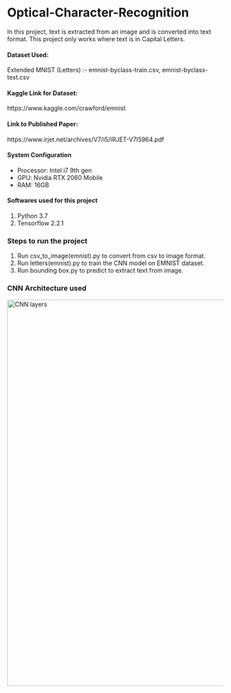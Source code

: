 # Optical-Character-Recognition
In this project, text is extracted from an image and is converted into text format. This project only works where text is in Capital Letters.

<h4>Dataset Used:</h4>Extended MNIST (Letters) :- emnist-byclass-train.csv, emnist-byclass-test.csv

<h4>Kaggle Link for Dataset:</h4>https://www.kaggle.com/crawford/emnist

<h4>Link to Published Paper:</h4>https://www.irjet.net/archives/V7/i5/IRJET-V7I5964.pdf

<h4>System Configuration</h4>
<ul>
  <li>Processor: Intel i7 9th gen</li>
  <li>GPU: Nvidia RTX 2060 Mobile</li>
  <li>RAM: 16GB</li>
</ul>

<h4>Softwares used for this project</h4>
<ol>
  <li>Python 3.7</li>
  <li>Tensorflow 2.2.1</li>
</ol>

<h3>Steps to run the project</h3>
<ol>
  <li>Run csv_to_image(emnist).py to convert from csv to image format.</li>
  <li>Run letters(emnist).py to train the CNN model on EMNIST dataset.</li>
  <li>Run bounding box.py to predict to extract text from image.</li>
</ol>

<h3>CNN Architecture used</h3>
<img src="https://github.com/DragonSinMeliodas99/Optical-Character-Recognition/blob/main/Layers.png" alt="CNN layers" width="900"></img>

